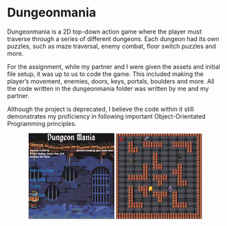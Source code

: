 # Dungeonmania

Dungeonmania is a 2D top-down action game where the player must traverse through a series of different dungeons. Each dungeon had its own puzzles, such as maze traversal, enemy combat, floor switch puzzles and more.

For the assignment, while my partner and I were given the assets and initial file setup, it was up to us to code the game. This included making the player’s movement, enemies, doors, keys, portals, boulders and more. All the code written in the dungeonmania folder was written by me and my partner.

Although the project is deprecated, I believe the code within it still demonstrates my proficiency in following important Object-Orientated Programming principles.

<div style="text-align: center">
  <img src="assets/main_menu.png" width="200" height="200">
  <img src="assets/dungeon.png" width="200" height="200">
</div>
